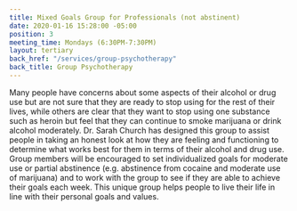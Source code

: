 ```yaml
---
title: Mixed Goals Group for Professionals (not abstinent)
date: 2020-01-16 15:28:00 -05:00
position: 3
meeting_time: Mondays (6:30PM-7:30PM)
layout: tertiary
back_href: "/services/group-psychotherapy"
back_title: Group Psychotherapy
---
```


Many people have concerns about some aspects of their alcohol or drug use but are not sure that they are ready to stop using for the rest of their lives, while others are clear that they want to stop using one substance such as heroin but feel that they can continue to smoke marijuana or drink alcohol moderately. Dr. Sarah Church has designed this group to assist people in taking an honest look at how they are feeling and functioning to determine what works best for them in terms of their alcohol and drug use. Group members will be encouraged to set individualized goals for moderate use or partial abstinence (e.g. abstinence from cocaine and moderate use of marijuana) and to work with the group to see if they are able to achieve their goals each week. This unique group helps people to live their life in line with their personal goals and values.
